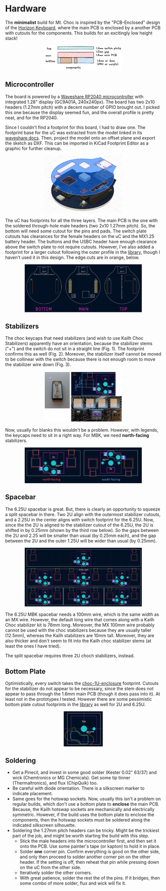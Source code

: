 # Hardware

The **minimalist** build for Mt. Choc is inspired by the "PCB-Enclosed" design of the [Horizon Keyboard](https://github.com/skarrmann/horizon/), where the main PCB is enclosed by a another PCB with cutouts for the components. This builds for an excitingly low height stack!

<p align="center" width="100%">
    <img width="50%" src="../assets/layer-stack.png">
</p>

## Microcontroller
The board is powered by a [Waveshare RP2040 microcontroller](https://www.waveshare.com/rp2040-lcd-1.28.htm) with integrated 1.28" display (GC9A01A, 240x240px). The board has two 2x10 headers (1.27mm pitch) with a decent number of GPIO brought out. I picked this one because the display seemed fun, and the overall profile is pretty neat, and for the RP2040.

Since I couldn't find a footprint for this board, I had to draw one. The footprint base for the uC was extracted from the model linked in its [waveshare docs](https://www.waveshare.com/wiki/RP2040-LCD-1.28). Then, project the model onto an offset plane and export the sketch as DXF. This can be imported in KiCad Footprint Editor as a graphic for further cleanup.

<p align="center" width="100%">
    <img width="50%" src="../assets/rp2040-LCD-model.png">
</p>

The uC has footprints for all the three layers. The main PCB is the one with the soldered through-hole male headers (two 2x10 1.27mm pitch). So, the bottom will need some cutout for the pins and pads. The switch plate cutouts has clearances for the female headers on the uC and the MX1.25 battery header. The buttons and the USBC header have enough clearance above the switch plate to not require cutouts. However, I've also added a footprint for a larger cutout following the outer profile in the [library](../pcb/footprints/mt-choc-footprints.pretty), though I haven't used it in this design. The edge.cuts are in orange, below.

<p align="center" width="100%">
    <img width="75%" src="../assets/rp2040-display-footprints.png">
</p>

## Stabilizers
The choc keycaps that need stabilizers (and wish to use Kailh Choc Stabilizers) apparently have an orientation, because the stabilizer stems ("+") and the switch do not sit in a straight line (Fig. 1). The footprint confirms this as well (Fig. 2). Moreover, the stabilizer itself cannot be moved to be collinear with the switch because there is not enough room to move the stabilizer wire down (Fig. 3).

<p align="center" width="100%">
    <img width="50%" src="../assets/choc-stabilizer-problem.png">
</p>

Now, usually for blanks this wouldn't be a problem. However, with legends, the keycaps need to sit in a right way. For MBK, we need **north-facing** stabilizers.

<p align="center" width="100%">
    <img width="75%" src="../assets/choc-stabilizer-orientation.png">
</p>

## Spacebar

The 6.25U spacebar is great. But, there is clearly an opportunity to squeeze a split spacebar in there. Two 2U align with the outermost stabilizer cutouts, and a 2.25U in the center aligns with switch footprint for the 6.25U. Now, since the the 2U is aligned to the stabilizer cutout of the 6.25U, the 2U is shifted in by 0.25mm (shown by the third row below). So the gaps between the 2U and 2.25 will be smaller than usual (by 0.25mm each), and the gap between the 2U and the outer 1.25U will be wider than usual (by 0.25mm).

<p align="center" width="100%">
    <img width="75%" src="../assets/split-spacebar-footpint.png">
</p>

The 6.25U MBK spacebar needs a 100mm wire, which is the same width as an MX wire. However, the default long wire that comes along with a Kailh Choc stabilizer kit is 76mm long. Moreover, the MX 100mm wire probably cannot be used with the choc stabilizers because they are usually taller (12.5mm), whereas the Kailh stabilizers are 10mm tall. Moreover, they are also thicker and don't seem to fit into the Kailh choc stabilizer stems (at least the ones I have tried).

The split spacebar requires three 2U choch stabilizers, instead.

## Bottom Plate

Optimistically, every switch takes the [choc-1U-enclosure](../pcb/footprints/Choc-1u-enclosure.kicad_mod) footprint. Cutouts for the stabilizer do not appear to be necessary, since the stem does not appear to pass through the 1.6mm main PCB (though it does pass into it). At least not in the prototypes I tested. However there are some pessimistic bottom plate cutout footprints in the [library](../pcb/footprints/mt-choc-footprints.pretty) as well for 2U and 6.25U.

<p align="center" width="100%">
    <img width="25%" src="../assets/choc-1u-enclosure.png">
</p>

## Soldering

- Get a Pinecil, and invest in some good solder (Kester 0.02" 63/37) and wick (Chemtronics or MG Chemicals). Get some tip tinner (Thermaltronics), and flux (ChipQuik) too.
- Be careful with diode orientation. There is a silkscreen marker to indicate placement.
- Same goes for the hotswap sockets. Now, usually this isn't a problem on regular builds, which don't use a bottom plate to **enclose** the main PCB. Because, the Kailh hotswap sockets are mechanically and electrically symmetric. However, if the build uses the bottom plate to enclose the components, then the hotswap sockets must be soldered along the indicated silkscreen silhouette.
- Soldering the 1.27mm pitch headers can be tricky. Might be the trickiest part of the job, and might be worth starting the build with this step.
  - Stick the male headers into the microcontroller first, and then set it onto the PCB. Use some painter's tape (or kapton) to hold it in place.
  - Solder **one** corner pin. Confirm everything is good on the other side, and only then proceed to solder another corner pin on the other header. If the setting is off, then reheat that pin while pressing down on the uC from the other side.
  - Iteratively solder the other corners.
  - With great patience, solder the rest the of the pins. If it bridges, then some combo of more solder, flux and wick will fix it.
